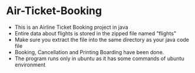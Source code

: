 # Air-Ticket-Booking
- This is an Airline Ticket Booking project in java
- Entire data about flights is stored in the zipped file named "flights"
- Make sure you extract the file into the same directory as your java code file
- Booking, Cancellation and Printing Boarding have been done.
- The program runs only in ubuntu as it has some commands of ubuntu environment
